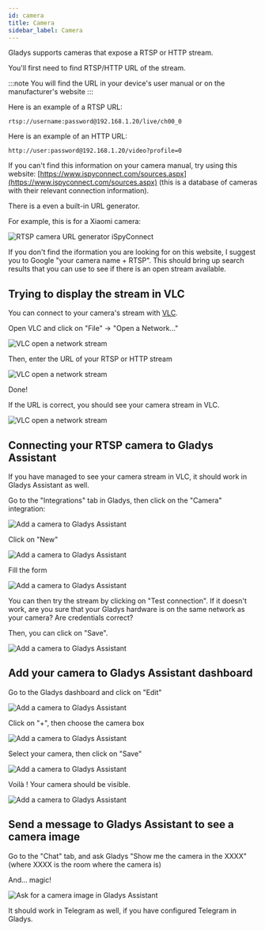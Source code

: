```yaml
---
id: camera
title: Camera
sidebar_label: Camera
---
```


Gladys supports cameras that expose a RTSP or HTTP stream.

You'll first need to find RTSP/HTTP URL of the stream. 

:::note
You will find the URL in your device's user manual or on the manufacturer's website 
:::

Here is an example of a RTSP URL:

```
rtsp://username:password@192.168.1.20/live/ch00_0
```

Here is an example of an HTTP URL:

```
http://user:password@192.168.1.20/video?profile=0
```

If you can't find this information on your camera manual, try using this website: [https://www.ispyconnect.com/sources.aspx](https://www.ispyconnect.com/sources.aspx) (this is a database of cameras with their relevant connection information).

There is a even a built-in URL generator.

For example, this is for a Xiaomi camera:

![RTSP camera URL generator iSpyConnect](../../static/img/docs/en/configuration/camera/camera-ispy.jpg)

If you don't find the iformation you are looking for on this website, I suggest you to Google "your camera name + RTSP". This should bring up search results that you can use to see if there is an open stream available.

## Trying to display the stream in VLC

You can connect to your camera's stream with [VLC](https://www.videolan.org/vlc/).

Open VLC and click on "File" -> "Open a Network..."

![VLC open a network stream](../../static/img/docs/en/configuration/camera/camera-vlc-step-1.jpg)

Then, enter the URL of your RTSP or HTTP stream

![VLC open a network stream](../../static/img/docs/en/configuration/camera/camera-vlc-step-2.jpg)

Done! 

If the URL is correct, you should see your camera stream in VLC.

![VLC open a network stream](../../static/img/docs/en/configuration/camera/camera-vlc-step-3.jpg)

## Connecting your RTSP camera to Gladys Assistant

If you have managed to see your camera stream in VLC, it should work in Gladys Assistant as well.

Go to the "Integrations" tab in Gladys, then click on the "Camera" integration:

![Add a camera to Gladys Assistant](../../static/img/docs/en/configuration/camera/camera-step-1.jpg)

Click on "New"

![Add a camera to Gladys Assistant](../../static/img/docs/en/configuration/camera/camera-step-2.jpg)

Fill the form

![Add a camera to Gladys Assistant](../../static/img/docs/en/configuration/camera/camera-step-3.jpg)

You can then try the stream by clicking on "Test connection". If it doesn't work, are you sure that your Gladys hardware is on the same network as your camera? Are credentials correct?

Then, you can click on "Save".

![Add a camera to Gladys Assistant](../../static/img/docs/en/configuration/camera/camera-step-4.jpg)

## Add your camera to Gladys Assistant dashboard

Go to the Gladys dashboard and click on "Edit"

![Add a camera to Gladys Assistant](../../static/img/docs/en/configuration/camera/camera-step-5.jpg)

Click on "+", then choose the camera box

![Add a camera to Gladys Assistant](../../static/img/docs/en/configuration/camera/camera-step-6.jpg)

Select your camera, then click on "Save"

![Add a camera to Gladys Assistant](../../static/img/docs/en/configuration/camera/camera-step-7.jpg)

Voilà ! Your camera should be visible.

![Add a camera to Gladys Assistant](../../static/img/docs/en/configuration/camera/camera-step-8.jpg)

## Send a message to Gladys Assistant to see a camera image

Go to the "Chat" tab, and ask Gladys "Show me the camera in the XXXX" (where XXXX is the room where the camera is)

And... magic!

![Ask for a camera image in Gladys Assistant](../../static/img/docs/en/configuration/camera/chat-camera-en.jpg)

It should work in Telegram as well, if you have configured Telegram in Gladys.
